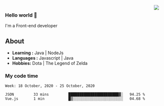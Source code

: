 <img align='right' src="https://github-readme-stats.vercel.app/api?username=jumodada&show_icons=true&theme=vue">

### Hello world 👋

I'm a Front-end developer 
    
## About
-  **Learning :** Java | NodeJs
-  **Languages :** Javascript | Java
-  **Hobbies:** Dota | The Legend of Zelda

### My code time

<!--START_SECTION:waka-->
```text
Week: 18 October, 2020 - 25 October, 2020

JSON         33 mins         ███████████████████████▓░   94.25 % 
Vue.js       1 min           █▒░░░░░░░░░░░░░░░░░░░░░░░   04.68 % 
```
<!--END_SECTION:waka-->
